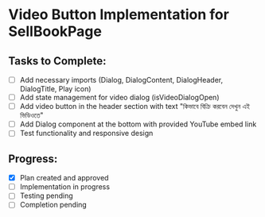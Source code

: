 # Video Button Implementation for SellBookPage

## Tasks to Complete:

- [ ] Add necessary imports (Dialog, DialogContent, DialogHeader, DialogTitle, Play icon)
- [ ] Add state management for video dialog (isVideoDialogOpen)
- [ ] Add video button in the header section with text "কিভাবে বিক্রি করবেন দেখুন এই ভিডিওতে"
- [ ] Add Dialog component at the bottom with provided YouTube embed link
- [ ] Test functionality and responsive design

## Progress:
- [x] Plan created and approved
- [ ] Implementation in progress
- [ ] Testing pending
- [ ] Completion pending

